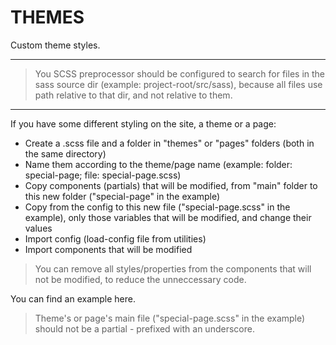 # THEMES

Custom theme styles.

---

> You SCSS preprocessor should be configured to search for files in the sass source dir (example: project-root/src/sass), because all files use path relative to that dir, and not relative to them.

---

If you have some different styling on the site, a theme or a page:

- Create a .scss file and a folder in "themes" or "pages" folders (both in the same directory)
- Name them according to the theme/page name (example: folder: special-page; file: special-page.scss)
- Copy components (partials) that will be modified, from "main" folder to this new folder ("special-page" in the example)
- Copy from the config to this new file ("special-page.scss" in the example), only those variables that will be modified, and change their values
- Import config (load-config file from utilities)
- Import components that will be modified

> You can remove all styles/properties from the components that will not be modified, to reduce the unneccessary code.

You can find an example here.

> Theme's or page's main file ("special-page.scss" in the example) should not be a partial - prefixed with an underscore.
